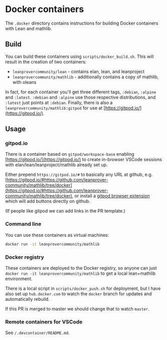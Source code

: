# Docker containers

The `.docker` directory contains instructions for building Docker containers
with Lean and mathlib.

## Build

You can build these containers using `scripts/docker_build.sh`.
This will result in the creation of two containers:

* `leanprovercommunity/lean` - contains elan, lean, and leanproject
* `leanprovercommunity/mathlib` - additionally contains a copy of mathlib, with oleans

In fact, for each container you'll get three different tags, `:debian`, `:alpine` and `:latest`.
`:debian` and `:alpine` use those respective distributions, and `:latest` just points at `:debian`.
Finally, there is also a `leanprovercommunity/mathlib:gitpod` for use at
[https://gitpod.io/](https://gitpod.io/).

## Usage

### gitpod.io

There is a container based on `gitpod/workspace-base`
enabling [https://gitpod.io/](https://gitpod.io/) to create in-browser VSCode sessions
with elan/lean/leanproject/mathlib already set up.

Either prepend `https://gitpod.io/#` to basically any URL at github, e.g.
[https://gitpod.io/#https://github.com/leanprover-community/mathlib/tree/docker](https://gitpod.io/#https://github.com/leanprover-community/mathlib/tree/docker),
or install a [gitpod browser extension](https://www.gitpod.io/docs/browser-extension/)
which will add buttons directly on github.

(If people like gitpod we can add links in the PR template.)

### Command line

You can use these containers as virtual machines:

```sh
docker run -it leanprovercommunity/mathlib
```

### Docker registry

These containers are deployed to the Docker registry, so anyone can just
`docker run -it leanprovercommunity/mathlib` to get a local lean+mathlib environment.

There is a local script in `scripts/docker_push.sh` for deployment,
but I have also set up `hub.docker.com` to watch the `docker` branch for updates
and automatically rebuild.

If this PR is merged to master we should change that to watch `master`.

### Remote containers for VSCode

See `/.devcontainer/README.md`.
